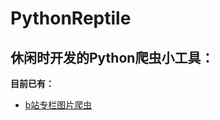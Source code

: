 # PythonReptile
## 休闲时开发的Python爬虫小工具：  
**目前已有：**  
- [b站专栏图片爬虫](https://github.com/frynoodles/PythonReptile/blob/master/%E7%88%AC%E8%99%AB/B%E7%AB%99%E4%B8%93%E6%A0%8F%E5%9B%BE%E7%89%87%E7%88%AC%E8%99%AB.py)
